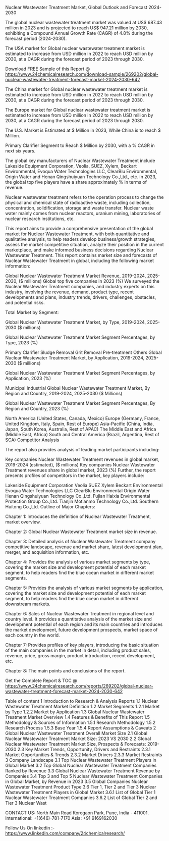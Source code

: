 Nuclear Wastewater Treatment Market, Global Outlook and Forecast 2024-2030

The global nuclear wastewater treatment market was valued at US$ 687.43 million in 2023 and is projected to reach US$ 947.21 million by 2030, exhibiting a Compound Annual Growth Rate (CAGR) of 4.8% during the forecast period (2024-2030).

The USA market for Global nuclear wastewater treatment market is estimated to increase from USD million in 2022 to reach USD million by 2030, at a CAGR during the forecast period of 2023 through 2030.

Download FREE Sample of this Report @ https://www.24chemicalresearch.com/download-sample/269202/global-nuclear-wastewater-treatment-forecast-market-2024-2030-642

The China market for Global nuclear wastewater treatment market is estimated to increase from USD million in 2022 to reach USD million by 2030, at a CAGR during the forecast period of 2023 through 2030.

The Europe market for Global nuclear wastewater treatment market is estimated to increase from USD million in 2022 to reach USD million by 2030, at a CAGR during the forecast period of 2023 through 2030.

The U.S. Market is Estimated at $ Million in 2023, While China is to reach $ Million.

Primary Clarifier Segment to Reach $ Million by 2030, with a % CAGR in next six years.

The global key manufacturers of Nuclear Wastewater Treatment include Lakeside Equipment Corporation, Veolia, SUEZ, Xylem, Beckart Environmental, Evoqua Water Technologies LLC, ClearBlu Environmental, Origin Water and Henan Qingshuiyuan Technology Co.,Ltd., etc. in 2023, the global top five players have a share approximately % in terms of revenue.

Nuclear wastewater treatment refers to the operation process to change the physical and chemical state of radioactive waste, including collection, concentration, solidification, storage and waste transfer. Nuclear waste water mainly comes from nuclear reactors, uranium mining, laboratories of nuclear research institutions, etc.

This report aims to provide a comprehensive presentation of the global market for Nuclear Wastewater Treatment, with both quantitative and qualitative analysis, to help readers develop business/growth strategies, assess the market competitive situation, analyze their position in the current marketplace, and make informed business decisions regarding Nuclear Wastewater Treatment. This report contains market size and forecasts of Nuclear Wastewater Treatment in global, including the following market information:

Global Nuclear Wastewater Treatment Market Revenue, 2019-2024, 2025-2030, ($ millions)
Global top five companies in 2023 (%)
We surveyed the Nuclear Wastewater Treatment companies, and industry experts on this industry, involving the revenue, demand, product type, recent developments and plans, industry trends, drivers, challenges, obstacles, and potential risks.

Total Market by Segment:

Global Nuclear Wastewater Treatment Market, by Type, 2019-2024, 2025-2030 ($ millions)

Global Nuclear Wastewater Treatment Market Segment Percentages, by Type, 2023 (%)

Primary Clarifier
Sludge Removal
Grit Removal
Pre-treatment
Others
Global Nuclear Wastewater Treatment Market, by Application, 2019-2024, 2025-2030 ($ millions)

Global Nuclear Wastewater Treatment Market Segment Percentages, by Application, 2023 (%)

Municipal
Industrial
Global Nuclear Wastewater Treatment Market, By Region and Country, 2019-2024, 2025-2030 ($ Millions)

Global Nuclear Wastewater Treatment Market Segment Percentages, By Region and Country, 2023 (%)

North America (United States, Canada, Mexico)
Europe (Germany, France, United Kingdom, Italy, Spain, Rest of Europe)
Asia-Pacific (China, India, Japan, South Korea, Australia, Rest of APAC)
The Middle East and Africa (Middle East, Africa)
South and Central America (Brazil, Argentina, Rest of SCA)
Competitor Analysis

The report also provides analysis of leading market participants including:

Key companies Nuclear Wastewater Treatment revenues in global market, 2019-2024 (estimated), ($ millions)
Key companies Nuclear Wastewater Treatment revenues share in global market, 2023 (%)
Further, the report presents profiles of competitors in the market, key players include:

Lakeside Equipment Corporation
Veolia
SUEZ
Xylem
Beckart Environmental
Evoqua Water Technologies LLC
ClearBlu Environmental
Origin Water
Henan Qingshuiyuan Technology Co.,Ltd.
Fujian Haixia Environmental Protection Group Co.,Ltd.
Tianjin Motianmo Technology Co.,Ltd.
Southern Huitong Co.,Ltd.
Outline of Major Chapters:

Chapter 1: Introduces the definition of Nuclear Wastewater Treatment, market overview.

Chapter 2: Global Nuclear Wastewater Treatment market size in revenue.

Chapter 3: Detailed analysis of Nuclear Wastewater Treatment company competitive landscape, revenue and market share, latest development plan, merger, and acquisition information, etc.

Chapter 4: Provides the analysis of various market segments by type, covering the market size and development potential of each market segment, to help readers find the blue ocean market in different market segments.

Chapter 5: Provides the analysis of various market segments by application, covering the market size and development potential of each market segment, to help readers find the blue ocean market in different downstream markets.

Chapter 6: Sales of Nuclear Wastewater Treatment in regional level and country level. It provides a quantitative analysis of the market size and development potential of each region and its main countries and introduces the market development, future development prospects, market space of each country in the world.

Chapter 7: Provides profiles of key players, introducing the basic situation of the main companies in the market in detail, including product sales, revenue, price, gross margin, product introduction, recent development, etc.

Chapter 8: The main points and conclusions of the report.

Get the Complete Report & TOC @ https://www.24chemicalresearch.com/reports/269202/global-nuclear-wastewater-treatment-forecast-market-2024-2030-642

Table of content
1 Introduction to Research & Analysis Reports
1.1 Nuclear Wastewater Treatment Market Definition
1.2 Market Segments
1.2.1 Market by Type
1.2.2 Market by Application
1.3 Global Nuclear Wastewater Treatment Market Overview
1.4 Features & Benefits of This Report
1.5 Methodology & Sources of Information
1.5.1 Research Methodology
1.5.2 Research Process
1.5.3 Base Year
1.5.4 Report Assumptions & Caveats
2 Global Nuclear Wastewater Treatment Overall Market Size
2.1 Global Nuclear Wastewater Treatment Market Size: 2023 VS 2030
2.2 Global Nuclear Wastewater Treatment Market Size, Prospects & Forecasts: 2019-2030
2.3 Key Market Trends, Opportunity, Drivers and Restraints
2.3.1 Market Opportunities & Trends
2.3.2 Market Drivers
2.3.3 Market Restraints
3 Company Landscape
3.1 Top Nuclear Wastewater Treatment Players in Global Market
3.2 Top Global Nuclear Wastewater Treatment Companies Ranked by Revenue
3.3 Global Nuclear Wastewater Treatment Revenue by Companies
3.4 Top 3 and Top 5 Nuclear Wastewater Treatment Companies in Global Market, by Revenue in 2023
3.5 Global Companies Nuclear Wastewater Treatment Product Type
3.6 Tier 1, Tier 2 and Tier 3 Nuclear Wastewater Treatment Players in Global Market
3.6.1 List of Global Tier 1 Nuclear Wastewater Treatment Companies
3.6.2 List of Global Tier 2 and Tier 3 Nuclear Wast

CONTACT US:
North Main Road Koregaon Park, Pune, India - 411001.
International: +1(646)-781-7170
Asia: +91 9169162030

Follow Us On linkedin :- https://www.linkedin.com/company/24chemicalresearch/
